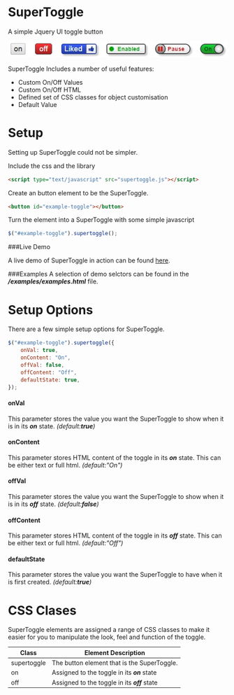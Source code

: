 # SuperToggle
A simple Jquery UI toggle button

![Example Super Selector](/examples/example.jpg?raw=true")

SuperToggle Includes a number of useful features:

- Custom On/Off Values
- Custom On/Off HTML
- Defined set of CSS classes for object customisation
- Default Value

Setup
================================
Setting up SuperToggle could not be simpler.

Include the css and the library
```html
<script type="text/javascript" src="supertoggle.js"></script>
```

Create an button element to be the SuperToggle.
```html
<button id="example-toggle"></button>
```

Turn the element into a SuperToggle with some simple javascript
```js
$("#example-toggle").supertoggle();
```

###Live Demo

A live demo of SuperToggle in action can be found [here](http://htmlpreview.github.io/?https://github.com/eventengineering/supertoggle/blob/master/examples/examples.html).

###Examples
A selection of demo selctors can be found in the ***/examples/examples.html*** file.


Setup Options
================================
There are a few simple setup options for SuperToggle.

```js
$("#example-toggle").supertoggle({
	onVal: true,
	onContent: "On",
	offVal: false,
	offContent: "Off",
	defaultState: true,
});
```

#### onVal
This parameter stores the value you want the SuperToggle to show when it is in its ***on*** state. *(default:****true****)*

#### onContent
This parameter stores HTML content of the toggle in its ***on*** state. This can be either text or full html. *(default:"On")*

#### offVal
This parameter stores the value you want the SuperToggle to show when it is in its ***off*** state. *(default:****false****)*

#### offContent
This parameter stores HTML content of the toggle in its ***off*** state. This can be either text or full html. *(default:"Off")*

#### defaultState
This parameter stores the value you want the SuperToggle to have when it is first created. *(default:****true****)*

CSS Clases
================================
SuperToggle elements are assigned a range of CSS classes to make it easier for you to manipulate the look, feel and function of the toggle.

Class | Element Description
---|---
supertoggle | The button element that is the SuperToggle.
on | Assigned to the toggle in its ***on*** state
off | Assigned to the toggle in its ***off*** state

